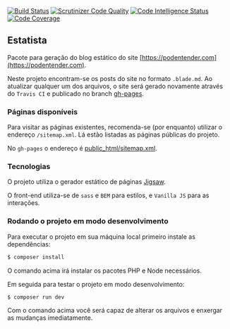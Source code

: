 [![Build Status](https://travis-ci.org/PODEntender/estatista.svg?branch=master)](https://travis-ci.org/PODEntender/estatista)
[![Scrutinizer Code Quality](https://scrutinizer-ci.com/g/PODEntender/estatista/badges/quality-score.png?b=master)](https://scrutinizer-ci.com/g/PODEntender/estatista/?branch=master)
[![Code Intelligence Status](https://scrutinizer-ci.com/g/PODEntender/estatista/badges/code-intelligence.svg?b=master)](https://scrutinizer-ci.com/code-intelligence)
[![Code Coverage](https://scrutinizer-ci.com/g/PODEntender/estatista/badges/coverage.png?b=master)](https://scrutinizer-ci.com/g/PODEntender/estatista/?branch=master)

Estatista
---

Pacote para geração do blog estático do site [https://podentender.com](https://podentender.com).

Neste projeto encontram-se os posts do site no formato `.blade.md`. Ao atualizar
qualquer um dos arquivos, o site será gerado novamente através do `Travis CI` e
publicado no branch [gh-pages](https://github.com/PODEntender/estatista/tree/gh-pages). 

### Páginas disponíveis

Para visitar as páginas existentes, recomenda-se (por enquanto) utilizar
o endereço `/sitemap.xml`. Lá estão listadas as páginas públicas do projeto.

No `gh-pages` o endereço é [public_html/sitemap.xml](https://podentender.github.io/estatista/sitemap.xml). 

### Tecnologias

O projeto utiliza o gerador estático de páginas [Jigsaw](https://jigsaw.tighten.co/).

O front-end utiliza-se de `sass` e `BEM` para estilos, e `Vanilla JS` para as interações.

### Rodando o projeto em modo desenvolvimento

Para executar o projeto em sua máquina local primeiro instale as dependências:

```bash
$ composer install
```

O comando acima irá instalar os pacotes PHP e Node necessários.

Em seguida para testar o projeto em modo desenvolvimento:

```bash
$ composer run dev
```

Com o comando acima você será capaz de alterar os arquivos e enxergar as mudanças
imediatamente.
